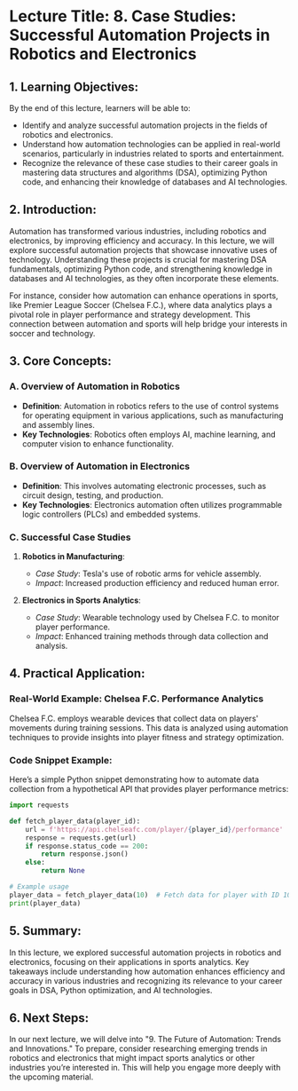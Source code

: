 # Lecture Title: 8. Case Studies: Successful Automation Projects in Robotics and Electronics

## 1. Learning Objectives:
By the end of this lecture, learners will be able to:
- Identify and analyze successful automation projects in the fields of robotics and electronics.
- Understand how automation technologies can be applied in real-world scenarios, particularly in industries related to sports and entertainment.
- Recognize the relevance of these case studies to their career goals in mastering data structures and algorithms (DSA), optimizing Python code, and enhancing their knowledge of databases and AI technologies.

## 2. Introduction:
Automation has transformed various industries, including robotics and electronics, by improving efficiency and accuracy. In this lecture, we will explore successful automation projects that showcase innovative uses of technology. Understanding these projects is crucial for mastering DSA fundamentals, optimizing Python code, and strengthening knowledge in databases and AI technologies, as they often incorporate these elements.

For instance, consider how automation can enhance operations in sports, like Premier League Soccer (Chelsea F.C.), where data analytics plays a pivotal role in player performance and strategy development. This connection between automation and sports will help bridge your interests in soccer and technology.

## 3. Core Concepts:
### A. Overview of Automation in Robotics
- **Definition**: Automation in robotics refers to the use of control systems for operating equipment in various applications, such as manufacturing and assembly lines.
- **Key Technologies**: Robotics often employs AI, machine learning, and computer vision to enhance functionality.

### B. Overview of Automation in Electronics
- **Definition**: This involves automating electronic processes, such as circuit design, testing, and production.
- **Key Technologies**: Electronics automation often utilizes programmable logic controllers (PLCs) and embedded systems.

### C. Successful Case Studies
1. **Robotics in Manufacturing**:
   - *Case Study*: Tesla's use of robotic arms for vehicle assembly.
   - *Impact*: Increased production efficiency and reduced human error.

2. **Electronics in Sports Analytics**:
   - *Case Study*: Wearable technology used by Chelsea F.C. to monitor player performance.
   - *Impact*: Enhanced training methods through data collection and analysis.

## 4. Practical Application:
### Real-World Example: Chelsea F.C. Performance Analytics
Chelsea F.C. employs wearable devices that collect data on players' movements during training sessions. This data is analyzed using automation techniques to provide insights into player fitness and strategy optimization.

### Code Snippet Example:
Here’s a simple Python snippet demonstrating how to automate data collection from a hypothetical API that provides player performance metrics:

```python
import requests

def fetch_player_data(player_id):
    url = f'https://api.chelseafc.com/player/{player_id}/performance'
    response = requests.get(url)
    if response.status_code == 200:
        return response.json()
    else:
        return None

# Example usage
player_data = fetch_player_data(10)  # Fetch data for player with ID 10
print(player_data)
```

## 5. Summary:
In this lecture, we explored successful automation projects in robotics and electronics, focusing on their applications in sports analytics. Key takeaways include understanding how automation enhances efficiency and accuracy in various industries and recognizing its relevance to your career goals in DSA, Python optimization, and AI technologies.

## 6. Next Steps:
In our next lecture, we will delve into "9. The Future of Automation: Trends and Innovations." To prepare, consider researching emerging trends in robotics and electronics that might impact sports analytics or other industries you’re interested in. This will help you engage more deeply with the upcoming material.